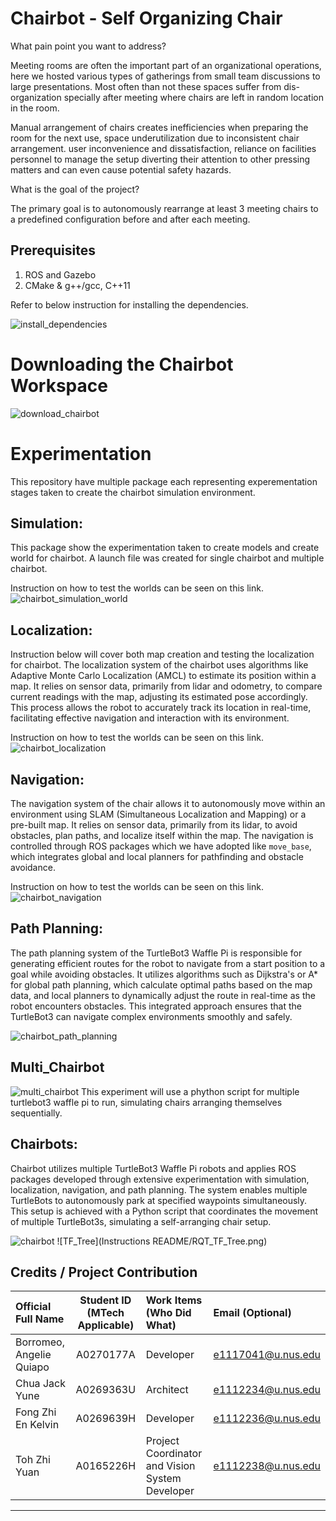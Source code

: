 # Chairbot - Self Organizing Chair

What pain point you want to address?

Meeting rooms are often the important part of an organizational operations, here we hosted various types of gatherings from small team discussions to large presentations. Most often than not these spaces suffer from dis-organization specially after meeting where chairs are left in random location in the room.

Manual arrangement of chairs creates inefficiencies when preparing the room for the next use, space underutilization due to inconsistent chair arrangement. user inconvenience and dissatisfaction, reliance on facilities personnel to manage the setup diverting their attention to other pressing matters and can even cause potential safety hazards.

What is the goal of the project?

The primary goal is to autonomously rearrange at least 3 meeting chairs to a predefined configuration before and after each meeting. 


## Prerequisites
1. ROS and Gazebo
2. CMake & g++/gcc, C++11

Refer to below instruction for installing the dependencies.

![install_dependencies](https://github.com/aqborromeo/chairbot_ws/blob/main/Instructions%20README/1.%20Install%20Dependencies)

# Downloading the Chairbot Workspace

![download_chairbot](https://github.com/aqborromeo/chairbot_ws/blob/main/Instructions%20README/2.%20Download%20Chairbot%20Package)

# Experimentation

This repository have multiple package each representing experementation stages taken to create the chairbot simulation environment.

## Simulation: 
This package show the experimentation taken to create models and create world for chairbot. A launch file was created for single chairbot and multiple chairbot.

Instruction on how to test the worlds can be seen on this link.
![chairbot_simulation_world](https://github.com/aqborromeo/chairbot_ws/blob/main/Instructions%20README/3.%20Experimentation_Simulation_World)

## Localization: 
Instruction below will cover both map creation and testing the localization for chairbot.
The localization system of the chairbot uses algorithms like Adaptive Monte Carlo Localization (AMCL) to estimate its position within a map. It relies on sensor data, primarily from lidar and odometry, to compare current readings with the map, adjusting its estimated pose accordingly. This process allows the robot to accurately track its location in real-time, facilitating effective navigation and interaction with its environment.


Instruction on how to test the worlds can be seen on this link.
![chairbot_localization](https://github.com/aqborromeo/chairbot_ws/blob/main/Instructions%20README/4.%20Experimentation_Localization)

## Navigation:

The navigation system of the chair allows it to autonomously move within an environment using SLAM (Simultaneous Localization and Mapping) or a pre-built map. It relies on sensor data, primarily from its lidar, to avoid obstacles, plan paths, and localize itself within the map. The navigation is controlled through ROS packages which we have adopted like `move_base`, which integrates global and local planners for pathfinding and obstacle avoidance.

Instruction on how to test the worlds can be seen on this link.
![chairbot_navigation](https://github.com/aqborromeo/chairbot_ws/blob/main/Instructions%20README/4.%20Experimentation_Localization)

## Path Planning:

The path planning system of the TurtleBot3 Waffle Pi is responsible for generating efficient routes for the robot to navigate from a start position to a goal while avoiding obstacles. It utilizes algorithms such as Dijkstra's or A* for global path planning, which calculate optimal paths based on the map data, and local planners to dynamically adjust the route in real-time as the robot encounters obstacles. This integrated approach ensures that the TurtleBot3 can navigate complex environments smoothly and safely.

![chairbot_path_planning](https://github.com/aqborromeo/chairbot_ws/blob/main/Instructions%20README/6.%20Experiment_Path_Planning)

## Multi_Chairbot

![multi_chairbot](https://github.com/aqborromeo/chairbot_ws/blob/main/Instructions%20README/7.%20Experiment_Multi_Chairbot)
This experiment will use a phython script for multiple turtlebot3 waffle pi to run, simulating chairs arranging themselves sequentially.

## Chairbots:

Chairbot utilizes multiple TurtleBot3 Waffle Pi robots and applies ROS packages developed through extensive experimentation with simulation, localization, navigation, and path planning. The system enables multiple TurtleBots to autonomously park at specified waypoints simultaneously. This setup is achieved with a Python script that coordinates the movement of multiple TurtleBot3s, simulating a self-arranging chair setup.

![chairbot](https://github.com/aqborromeo/chairbot_ws/blob/main/Instructions%20README/8.%20Chairbot)
![TF_Tree](Instructions README/RQT_TF_Tree.png)

## Credits / Project Contribution

| Official Full Name  | Student ID (MTech Applicable)  | Work Items (Who Did What) | Email (Optional) |
| :------------ |:---------------:| :-----| :-----|
| Borromeo, Angelie Quiapo | A0270177A | Developer| e1117041@u.nus.edu |
| Chua Jack Yune | A0269363U | Architect | e1112234@u.nus.edu |
| Fong Zhi En Kelvin | A0269639H | Developer| e1112236@u.nus.edu |
| Toh Zhi Yuan | A0165226H | Project Coordinator and Vision System Developer| e1112238@u.nus.edu |
---
